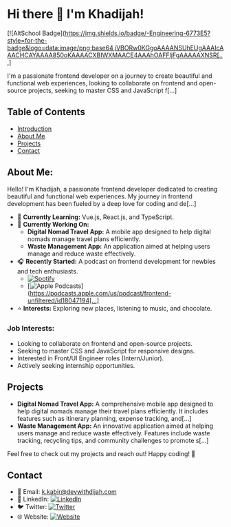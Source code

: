 # Hi there 👋 I'm Khadijah!

[![AltSchool Badge](https://img.shields.io/badge/-Engineering-6773E5?style=for-the-badge&logo=data:image/png;base64,iVBORw0KGgoAAAANSUhEUgAAAIcAAACHCAYAAAA850oKAAAACXBIWXMAACE4AAAhOAFFljFgAAAAAXNSR[...]

I'm a passionate frontend developer on a journey to create beautiful and functional web experiences, looking to collaborate on frontend and open-source projects, seeking to master CSS and JavaScript f[...]

## Table of Contents
- [Introduction](#hi-there--im-khadijah)
- [About Me](#about-me)
- [Projects](#projects)
- [Contact](#contact)

## About Me:

Hello! I'm Khadijah, a passionate frontend developer dedicated to creating beautiful and functional web experiences. My journey in frontend development has been fueled by a deep love for coding and de[...]

- 🌱 **Currently Learning:** Vue.js, React.js, and TypeScript.
- 🔭 **Currently Working On:** 
  - **Digital Nomad Travel App:** A mobile app designed to help digital nomads manage travel plans efficiently.
  - **Waste Management App:** An application aimed at helping users manage and reduce waste effectively.
- 🎧 **Recently Started:** A podcast on frontend development for newbies and tech enthusiasts.
  - [![Spotify](https://img.shields.io/badge/Spotify-1DB954?style=for-the-badge&logo=spotify&logoColor=white)](https://open.spotify.com/show/2hYlsKJBdrHexEPVG8F39g?si=l3X4R471QIynybBf7h6FiA)
  - [![Apple Podcasts](https://img.shields.io/badge/Apple_Podcasts-9933CC?style=for-the-badge&logo=apple-podcasts&logoColor=white)](https://podcasts.apple.com/us/podcast/frontend-unfiltered/id18047194[...]
- ⭐ **Interests:** Exploring new places, listening to music, and chocolate.

### Job Interests:
- Looking to collaborate on frontend and open-source projects.
- Seeking to master CSS and JavaScript for responsive designs.
- Interested in Front/UI Engineer roles (Intern/Junior).
- Actively seeking internship opportunities.

## Projects

- **Digital Nomad Travel App:** A comprehensive mobile app designed to help digital nomads manage their travel plans efficiently. It includes features such as itinerary planning, expense tracking, and[...]
- **Waste Management App:** An innovative application aimed at helping users manage and reduce waste effectively. Features include waste tracking, recycling tips, and community challenges to promote s[...]

Feel free to check out my projects and reach out! Happy coding! 🌟

## Contact
- 📧 Email: [k.kabir@devwithdijah.com](mailto:k.kabir@devwithdijah.com)
- 💼 LinkedIn: [![LinkedIn](https://img.shields.io/badge/LinkedIn-0077B5?style=for-the-badge&logo=linkedin&logoColor=white)](https://www.linkedin.com/in/khadijahkabir)
- 🐦 Twitter: [![Twitter](https://img.shields.io/badge/Twitter-1DA1F2?style=for-the-badge&logo=twitter&logoColor=white)](https://twitter.com/dijahtotheworld)
- 🌐 Website: [![Website](https://img.shields.io/badge/Website-Visit%20My%20Site-brightgreen)](https://www.devwithdijah.com/)
